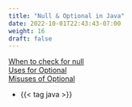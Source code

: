 ```yaml
---
title: "Null & Optional in Java"
date: 2022-10-01T22:43:43-07:00
weight: 16
draft: false
---
```

[When to check for null](https://stackoverflow.com/questions/271526/avoiding-nullpointerexception-in-java) \
[Uses for Optional](https://stackoverflow.com/questions/23454952/uses-for-optional) \
[Misuses of Optional](https://blogs.oracle.com/javamagazine/post/12-recipes-for-using-the-optional-class-as-its-meant-to-be-used)

- {{< tag java >}}
